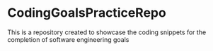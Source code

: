 # CodingGoalsPracticeRepo
This is a repository  created to showcase the coding snippets for the completion of software engineering goals
